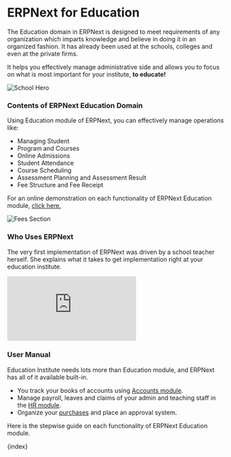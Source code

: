 <!-- add-breadcrumbs -->
<!-- add-breadcrumbs -->
# ERPNext for Education

The Education domain in ERPNext is designed to meet requirements of any organization which imparts knowledge and believe in doing it in an organized fashion. It has already been used at the schools, colleges and even at the private firms.

It helps you effectively manage administrative side and allows you to focus on what is most important for your institute, **to educate!**

<img class="screenshot" alt="School Hero" src="{{docs_base_url}}/assets/img/education/school-hero.png">

### Contents of ERPNext Education Domain

Using Education module of ERPNext, you can effectively manage operations like:

- Managing Student
- Program and Courses
- Online Admissions
- Student Attendance
- Course Scheduling
- Assessment Planning and Assessment Result
- Fee Structure and Fee Receipt

For an online demonstration on each functionality of ERPNext Education module, [click here.](https://www.youtube.com/watch?v=f6foQOyGzdA&list=PL3lFfCEoMxvxyjnARY_C1zLoOE55LcMKB)

<img class="screenshot" alt="Fees Section" src="{{docs_base_url}}/assets/img/education/assessment.png">

### Who Uses ERPNext

The very first implementation of ERPNext was driven by a school teacher herself. She explains what it takes to get implementation right at your education institute.

<div>
    <div class='embed-container'>
        <iframe src='https://www.youtube.com/embed/t8ZDDq4qtIk?end=52' frameborder='0' allowfullscreen>
        </iframe>
    </div>
</div>

### User Manual

Education Institute needs lots more than Education module, and ERPNext has all of it available built-in.

- You track your books of accounts using [Accounts module](/docs/user/manual/en/accounts.html).
- Manage payroll, leaves and claims of your admin and teaching staff in the [HR module](/docs/user/manual/en/human-resources.html).
- Organize your [purchases](/docs/user/manual/en/buying.html) and place an approval system.

Here is the stepwise guide on each functionality of ERPNext Education module.

{index}